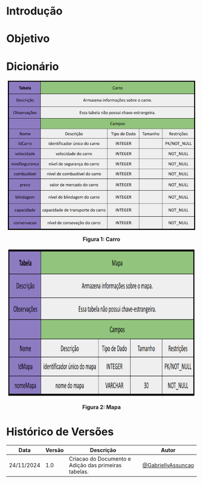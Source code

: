 # Introdução
# Objetivo
# Dicionário

<div align="center">
  <img align="center" src="https://raw.githubusercontent.com/SBD1/2024.2-Cyberpunk/refs/heads/docs/docs/assets/dd-carro.png" alt="carro" width="500" height="400">
  <p><b>Figura 1: Carro</b></p> 
</div>

<div align="center">
  <img align="center" src="https://raw.githubusercontent.com/SBD1/2024.2-Cyberpunk/refs/heads/docs/docs/assets/dd-mapa.png" alt="mapa" width="500" height="400">
  <p><b>Figura 2: Mapa</b></p> 
</div>


# Histórico de Versões
| Data       | Versão | Descrição   | Autor     |
| ---------- | ------ | ----------- | --------- |
| 24/11/2024 | 1.0   | Criacao do Documento e Adição das primeiras tabelas. | [@GabriellyAssuncao](https://github.com/GabriellyAssuncao) |

